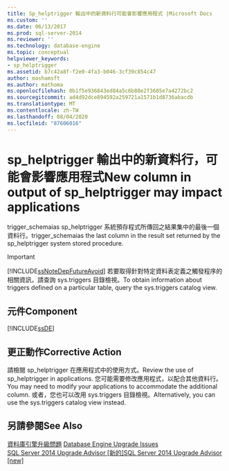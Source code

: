 ```yaml
---
title: Sp_helptrigger 輸出中的新資料行可能會影響應用程式 |Microsoft Docs
ms.custom: ''
ms.date: 06/13/2017
ms.prod: sql-server-2014
ms.reviewer: ''
ms.technology: database-engine
ms.topic: conceptual
helpviewer_keywords:
- sp_helptrigger
ms.assetid: b7c42a8f-f2e0-4fa3-b046-3cf39c854c47
author: mashamsft
ms.author: mathoma
ms.openlocfilehash: 0b1f5e936843ed84a5c6b88e2f3685e7a4272bc2
ms.sourcegitcommit: ad4d92dce894592a259721a1571b1d8736abacdb
ms.translationtype: MT
ms.contentlocale: zh-TW
ms.lasthandoff: 08/04/2020
ms.locfileid: "87606016"
---
```

# <a name="new-column-in-output-of-sp_helptrigger-may-impact-applications"></a><span data-ttu-id="d7d4f-102">sp_helptrigger 輸出中的新資料行，可能會影響應用程式</span><span class="sxs-lookup"><span data-stu-id="d7d4f-102">New column in output of sp_helptrigger may impact applications</span></span>
  <span data-ttu-id="d7d4f-103">trigger_schemaias sp_helptrigger 系統預存程式所傳回之結果集中的最後一個資料行。</span><span class="sxs-lookup"><span data-stu-id="d7d4f-103">trigger_schemaias the last column in the result set returned by the sp_helptrigger system stored procedure.</span></span>  
  
> [!IMPORTANT]  
>  [!INCLUDE[ssNoteDepFutureAvoid](../../includes/ssnotedepfutureavoid-md.md)] <span data-ttu-id="d7d4f-104">若要取得針對特定資料表定義之觸發程序的相關資訊，請查詢 sys.triggers 目錄檢視。</span><span class="sxs-lookup"><span data-stu-id="d7d4f-104">To obtain information about triggers defined on a particular table, query the sys.triggers catalog view.</span></span>  
  
## <a name="component"></a><span data-ttu-id="d7d4f-105">元件</span><span class="sxs-lookup"><span data-stu-id="d7d4f-105">Component</span></span>  
 [!INCLUDE[ssDE](../../includes/ssde-md.md)]  
  
## <a name="corrective-action"></a><span data-ttu-id="d7d4f-106">更正動作</span><span class="sxs-lookup"><span data-stu-id="d7d4f-106">Corrective Action</span></span>  
 <span data-ttu-id="d7d4f-107">請檢閱 sp_helptrigger 在應用程式中的使用方式。</span><span class="sxs-lookup"><span data-stu-id="d7d4f-107">Review the use of sp_helptrigger in applications.</span></span> <span data-ttu-id="d7d4f-108">您可能需要修改應用程式，以配合其他資料行。</span><span class="sxs-lookup"><span data-stu-id="d7d4f-108">You may need to modify your applications to accommodate the additional column.</span></span> <span data-ttu-id="d7d4f-109">或者，您也可以改用 sys.triggers 目錄檢視。</span><span class="sxs-lookup"><span data-stu-id="d7d4f-109">Alternatively, you can use the sys.triggers catalog view instead.</span></span>  
  
## <a name="see-also"></a><span data-ttu-id="d7d4f-110">另請參閱</span><span class="sxs-lookup"><span data-stu-id="d7d4f-110">See Also</span></span>  
 <span data-ttu-id="d7d4f-111">[資料庫引擎升級問題](../../../2014/sql-server/install/database-engine-upgrade-issues.md) </span><span class="sxs-lookup"><span data-stu-id="d7d4f-111">[Database Engine Upgrade Issues](../../../2014/sql-server/install/database-engine-upgrade-issues.md) </span></span>  
 [<span data-ttu-id="d7d4f-112">SQL Server 2014 Upgrade Advisor &#91;新的&#93;</span><span class="sxs-lookup"><span data-stu-id="d7d4f-112">SQL Server 2014 Upgrade Advisor &#91;new&#93;</span></span>](sql-server-2014-upgrade-advisor.md)  
  
  
